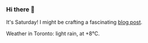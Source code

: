 ### Hi there :wave:

It's Saturday! I might be crafting a fascinating [blog post](https://benjaminwuethrich.dev).

Weather in Toronto: light rain, at +8°C.
